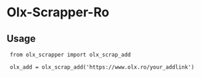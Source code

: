 # Olx-Scrapper-Ro

Usage
-----
```
 from olx_scrapper import olx_scrap_add
```
```
 olx_add = olx_scrap_add('https://www.olx.ro/your_addlink')
 ```



